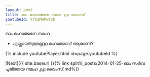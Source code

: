 ```yaml
---
layout: post
title: ഓം മഹാത്മനേ നമഹ ൧൧ ടൈംസ്
youtubeId: YYIqMUPwYxk
---
```

 
 
 ഓം മഹാത്മനേ നമഹ 
 
 -  എല്ലായിടത്തുമുള്ള മഹാത്മാവ് ആരാണ്? 
 
  
 
  
 
 
 
 
 
 


{% include youtubePlayer.html id=page.youtubeId %}
 
[Next]({{ site.baseurl }}{% link  split1/_posts/2014-01-25-ഓം സർവ പൂജിതായ നമഹ ൧൧ ടൈംസ്.md%})
 

